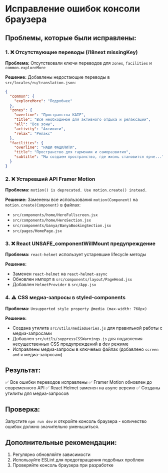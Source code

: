 # Исправление ошибок консоли браузера

## Проблемы, которые были исправлены:

### 1. ❌ Отсутствующие переводы (i18next missingKey)

**Проблема:** Отсутствовали ключи переводов для `zones`, `facilities` и `common.exploreMore`

**Решение:** Добавлены недостающие переводы в `src/locales/ru/translation.json`:

```json
{
  "common": {
    "exploreMore": "Подробнее"
  },
  "zones": {
    "overline": "Пространства KAIF",
    "title": "Всё необходимое для активного отдыха и релаксации",
    "all": "Все зоны",
    "activity": "Активити",
    "relax": "Релакс"
  },
  "facilities": {
    "overline": "НАШИ ФАЦИЛИТИ",
    "title": "Пространство для гармонии и саморазвития",
    "subtitle": "Мы создаем пространство, где жизнь становится ярче..."
  }
}
```

### 2. ❌ Устаревший API Framer Motion

**Проблема:** `motion() is deprecated. Use motion.create() instead.`

**Решение:** Заменены все использования `motion(Component)` на `motion.create(Component)` в файлах:

- `src/components/home/HeroFullscreen.jsx`
- `src/components/home/HeroSection.jsx`
- `src/components/banya/BanyaBookingSection.jsx`
- `src/pages/HomePage.jsx`

### 3. ❌ React UNSAFE_componentWillMount предупреждение

**Проблема:** `react-helmet` использует устаревшие lifecycle методы

**Решение:**

- Заменен `react-helmet` на `react-helmet-async`
- Обновлен импорт в `src/components/layout/PageHead.jsx`
- Добавлен `HelmetProvider` в `src/App.jsx`

### 4. ⚠️ CSS медиа-запросы в styled-components

**Проблема:** `Unsupported style property @media (max-width: 768px)`

**Решение:**

- Создана утилита `src/utils/mediaQueries.js` для правильной работы с медиа-запросами
- Добавлен `src/utils/suppressCSSWarnings.js` для подавления несущественных CSS предупреждений в dev режиме
- Исправлены медиа-запросы в ключевых файлах (добавлено `screen and` к медиа-запросам)

## Результат:

✅ Все ошибки переводов исправлены
✅ Framer Motion обновлен до современного API
✅ React Helmet заменен на async версию
✅ Созданы утилиты для медиа-запросов

## Проверка:

Запустите `npm run dev` и откройте консоль браузера - количество ошибок должно значительно уменьшиться.

## Дополнительные рекомендации:

1. Регулярно обновляйте зависимости
2. Используйте ESLint для предотвращения подобных проблем
3. Проверяйте консоль браузера при разработке
